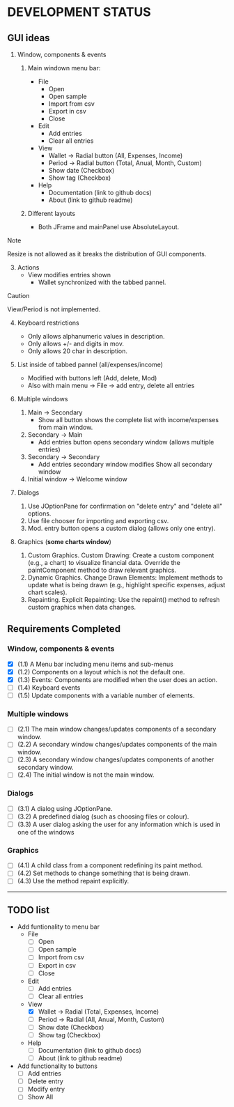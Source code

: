 # DEVELOPMENT STATUS

## GUI ideas
1. Window, components & events
   1. Main windown menu bar:
      - File
        - Open
        - Open sample
        - Import from csv
        - Export in csv
        - Close
      - Edit
        - Add entries
        - Clear all entries
      - View
        - Wallet -> Radial button (All, Expenses, Income)
        - Period -> Radial button (Total, Anual, Month, Custom)
        - Show date (Checkbox)
        - Show tag (Checkbox)
      - Help
        - Documentation (link to github docs)
        - About (link to github readme)
  
   2. Different layouts
      - Both JFrame and mainPanel use AbsoluteLayout.

> [!NOTE]
> Resize is not allowed as it breaks the distribution of GUI components.

   3. Actions
      - View modifies entries shown
        - Wallet synchronized with the tabbed pannel.

> [!Caution]
> View/Period is not implemented.
    
   4. Keyboard restrictions
      - Only allows alphanumeric values in description.
      - Only allows +/- and digits in mov.
      - Only allows 20 char in description.
  
   5. List inside of tabbed pannel (all/expenses/income)
      - Modified with buttons left (Add, delete, Mod)
      - Also with main menu -> File -> add entry, delete all entries 

1. Multiple windows
   1. Main -> Secondary
      - Show all button shows the complete list with income/expenses from main window.
   2. Secondary -> Main
      - Add entries button opens secondary window (allows multiple entries)
   3. Secondary -> Secondary
      - Add entries secondary window modifies Show all secondary window
   4. Initial window -> Welcome window


3. Dialogs
   1. Use JOptionPane for confirmation on "delete entry" and "delete all" options.
   2. Use file chooser for importing and exporting csv.
   3. Mod. entry button opens a custom dialog (allows only one entry).


4. Graphics (**some charts window**)
   1. Custom Graphics. Custom Drawing:
      Create a custom component (e.g., a chart) to visualize financial data.
      Override the paintComponent method to draw relevant graphics.
   2. Dynamic Graphics. Change Drawn Elements:
      Implement methods to update what is being drawn (e.g., highlight specific expenses, adjust chart scales).
   3. Repainting. Explicit Repainting:
      Use the repaint() method to refresh custom graphics when data changes.

## Requirements Completed

### Window, components & events
- [x] (1.1) A Menu bar including menu items and sub-menus
- [x] (1.2) Components on a layout which is not the default one.
- [x] (1.3) Events: Components are modified when the user does an action.
- [ ] (1.4) Keyboard events
- [ ] (1.5) Update components with a variable number of elements.

### Multiple windows
- [ ] (2.1) The main window changes/updates components of a secondary window.
- [ ] (2.2) A secondary window changes/updates components of the main window.
- [ ] (2.3) A secondary window changes/updates components of another secondary window.
- [ ] (2.4) The initial window is not the main window.

### Dialogs
- [ ] (3.1) A dialog using JOptionPane.
- [ ] (3.2) A predefined dialog (such as choosing files or colour).
- [ ] (3.3) A user dialog asking the user for any information which is used in one of the 
windows

### Graphics
- [ ] (4.1) A child class from a component redefining its paint method.
- [ ] (4.2) Set methods to change something that is being drawn.
- [ ] (4.3) Use the method repaint explicitly.

--- 

## TODO list

- Add funtionality to menu bar
  - File
    - [ ] Open
    - [ ] Open sample
    - [ ] Import from csv
    - [ ] Export in csv
    - [ ] Close
  - Edit
    - [ ] Add entries
    - [ ] Clear all entries
  - View
    - [x] Wallet -> Radial (Total, Expenses, Income)
    - [ ] Period -> Radial (All, Anual, Month, Custom)
    - [ ] Show date (Checkbox)
    - [ ] Show tag (Checkbox)
  - Help
    - [ ] Documentation (link to github docs)
    - [ ] About (link to github readme)
  
- Add functionality to buttons
  - [ ] Add entries
  - [ ] Delete entry
  - [ ] Modify entry
  - [ ] Show All